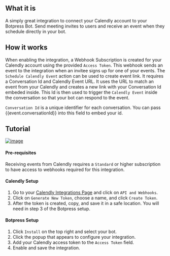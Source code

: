 
## What it is
A simply great integration to connect your Calendly account to your Botpress Bot. Send meeting invites to users and receive an event when they schedule directly in your bot. 


## How it works
When enabling the integration, a Webhook Subscription is created for your Calendly account using the provided `Access Token`. This webhook sends an event to the integration when an invitee signs up for one of your events.
The `Schedule Calendly Event` action can be used to create event link. It requires a Conversation Id and Calendly Event URL. It uses the URL to match an event from your Calendly and creates a new link with your Conversation Id embeded inside. This Id is then used to trigger the `Calendly Event`	inside the conversation so that your bot can respond to the event.

`Conversation Id` is a unique identifier for each conversation. You can pass {{event.conversationId}} into this field to embed your id.

## Tutorial
[![image](https://i.imgur.com/25HP9pw.png)](https://www.youtube.com/watch?v=kBHD4xdEyyw)

#### Pre-requisites
Receiving events from Calendly requires a `Standard` or higher subscription to have access to webhooks required for this integration.

#### Calendly Setup
1. Go to your [Calendly Integrations Page](https://calendly.com/integrations) and click on `API and Webhooks`.
2. Click on `Generate New Token`, choose a name, and click `Create Token`.
3. After the token is created, copy, and save it in a safe location. You will need in step 3 of the Botpress setup.

#### Botpress Setup
1. Click `Install` on the top right and select your bot.
2. Click the popup that appears to configure your integration.
3. Add your Calendly access token to the `Access Token` field.
4. Enable and save the integration.